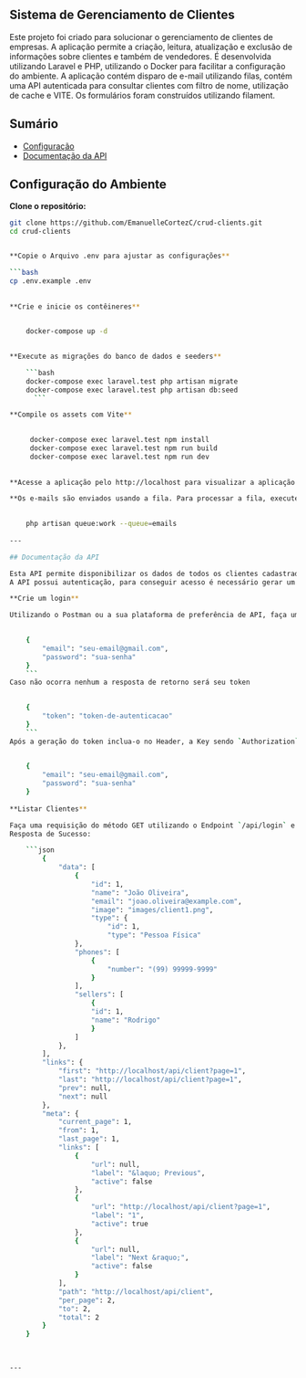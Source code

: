 ## Sistema de Gerenciamento de Clientes

Este projeto foi criado para solucionar o gerenciamento de clientes de empresas. A aplicação permite a criação, leitura, atualização e exclusão de informações sobre clientes e também de vendedores. É desenvolvida utilizando Laravel e PHP, utilizando o Docker para facilitar a configuração do ambiente.
A aplicação contém disparo de e-mail utilizando filas, contém uma API autenticada para consultar clientes com filtro de nome, utilização de cache e VITE. Os formulários foram construídos utilizando filament.

## Sumário

- [Configuração](#configuração-do-ambiente)
- [Documentação da API](documentação-da-api)


## Configuração do Ambiente

**Clone o repositório:**

```bash   
git clone https://github.com/EmanuelleCortezC/crud-clients.git
cd crud-clients


**Copie o Arquivo .env para ajustar as configurações**

```bash    
cp .env.example .env
   
    
**Crie e inicie os contêineres**

    
    docker-compose up -d
 

**Execute as migrações do banco de dados e seeders**

    ```bash
    docker-compose exec laravel.test php artisan migrate
    docker-compose exec laravel.test php artisan db:seed
      ```

**Compile os assets com Vite**

   
     docker-compose exec laravel.test npm install
     docker-compose exec laravel.test npm run build
     docker-compose exec laravel.test npm run dev
  
      
**Acesse a aplicação pelo http://localhost para visualizar a aplicação em execução**

**Os e-mails são enviados usando a fila. Para processar a fila, execute**

   
    php artisan queue:work --queue=emails
  
---

## Documentação da API

Esta API permite disponibilizar os dados de todos os clientes cadastrados na aplicação. 
A API possui autenticação, para conseguir acesso é necessário gerar um token.

**Crie um login**

Utilizando o Postman ou a sua plataforma de preferência de API, faça uma requisição do método POST utilizando o Endpoint `/api/login` e o corpo contendo o seu email e sua senha da seguinte forma:

   
    {
        "email": "seu-email@gmail.com",
        "password": "sua-senha"
    }
    ```
Caso não ocorra nenhum a resposta de retorno será seu token

    
    {
        "token": "token-de-autenticacao"
    }
    ```
Após a geração do token inclua-o no Header, a Key sendo `Authorization` e o Value `Bearer token-de-autenticacao`

    
    {
        "email": "seu-email@gmail.com",
        "password": "sua-senha"
    }
   
**Listar Clientes**

Faça uma requisição do método GET utilizando o Endpoint `/api/login` e caso você deseje filtrar algum cliente específico, adicione o nome no filtro da busca.
Resposta de Sucesso:

    ```json  
        {
            "data": [
                {
                    "id": 1,
                    "name": "João Oliveira",
                    "email": "joao.oliveira@example.com",
                    "image": "images/client1.png",
                    "type": {
                        "id": 1,
                        "type": "Pessoa Física"
                },
                "phones": [
                    {
                        "number": "(99) 99999-9999"
                    }
                ],
                "sellers": [
                    {
                    "id": 1,
                    "name": "Rodrigo"
                    }
                ]
            },
        ],
        "links": {
            "first": "http://localhost/api/client?page=1",
            "last": "http://localhost/api/client?page=1",
            "prev": null,
            "next": null
        },
        "meta": {
            "current_page": 1,
            "from": 1,
            "last_page": 1,
            "links": [
                {
                    "url": null,
                    "label": "&laquo; Previous",
                    "active": false
                },
                {
                    "url": "http://localhost/api/client?page=1",
                    "label": "1",
                    "active": true
                },
                {
                    "url": null,
                    "label": "Next &raquo;",
                    "active": false
                }
            ],
            "path": "http://localhost/api/client",
            "per_page": 2,
            "to": 2,
            "total": 2
        }
    }
   

    
---
